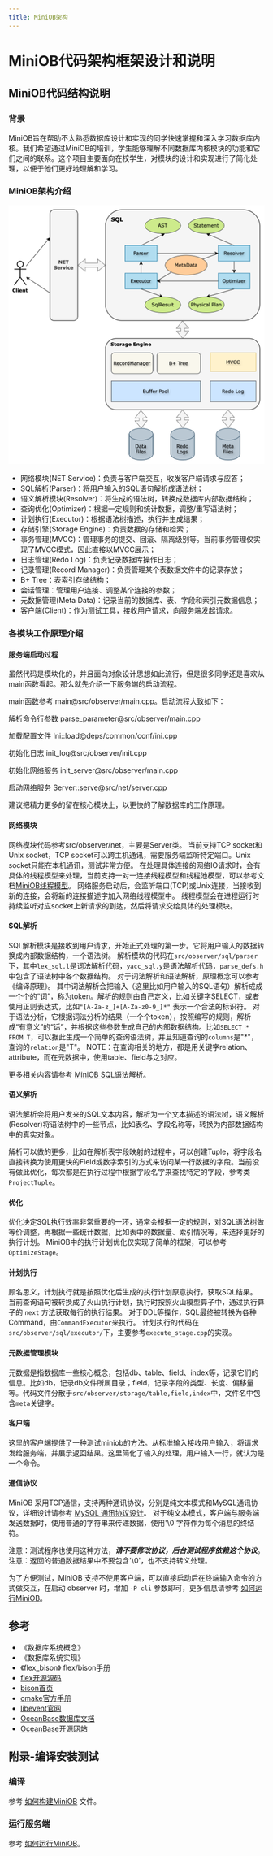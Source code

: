 ```yaml
---
title: MiniOB架构
---
```


# MiniOB代码架构框架设计和说明

## MiniOB代码结构说明

### 背景
MiniOB旨在帮助不太熟悉数据库设计和实现的同学快速掌握和深入学习数据库内核。我们希望通过MiniOB的培训，学生能够理解不同数据库内核模块的功能和它们之间的联系。这个项目主要面向在校学生，对模块的设计和实现进行了简化处理，以便于他们更好地理解和学习。

### MiniOB架构介绍

![MiniOB架构](./images/miniob-architecture.svg)

- 网络模块(NET Service)：负责与客户端交互，收发客户端请求与应答；
- SQL解析(Parser)：将用户输入的SQL语句解析成语法树；
- 语义解析模块(Resolver)：将生成的语法树，转换成数据库内部数据结构；
- 查询优化(Optimizer)：根据一定规则和统计数据，调整/重写语法树；
- 计划执行(Executor)：根据语法树描述，执行并生成结果；
- 存储引擎(Storage Engine)：负责数据的存储和检索；
- 事务管理(MVCC)：管理事务的提交、回滚、隔离级别等。当前事务管理仅实现了MVCC模式，因此直接以MVCC展示；
- 日志管理(Redo Log)：负责记录数据库操作日志；
- 记录管理(Record Manager)：负责管理某个表数据文件中的记录存放；
- B+ Tree：表索引存储结构；
- 会话管理：管理用户连接、调整某个连接的参数；
- 元数据管理(Meta Data)：记录当前的数据库、表、字段和索引元数据信息；
- 客户端(Client)：作为测试工具，接收用户请求，向服务端发起请求。


### 各模块工作原理介绍

#### 服务端启动过程

虽然代码是模块化的，并且面向对象设计思想如此流行，但是很多同学还是喜欢从main函数看起。那么就先介绍一下服务端的启动流程。

main函数参考 main@src/observer/main.cpp。启动流程大致如下：

解析命令行参数 parse_parameter@src/observer/main.cpp

加载配置文件    Ini::load@deps/common/conf/ini.cpp

初始化日志       init_log@src/observer/init.cpp

初始化网络服务 init_server@src/observer/main.cpp

启动网络服务    Server::serve@src/net/server.cpp

建议把精力更多的留在核心模块上，以更快的了解数据库的工作原理。

#### 网络模块
网络模块代码参考src/observer/net，主要是Server类。
当前支持TCP socket和Unix socket，TCP socket可以跨主机通讯，需要服务端监听特定端口。Unix socket只能在本机通讯，测试非常方便。
在处理具体连接的网络IO请求时，会有具体的线程模型来处理，当前支持一对一连接线程模型和线程池模型，可以参考文档[MiniOB线程模型](./miniob-thread-model.md)。
网络服务启动后，会监听端口(TCP)或Unix连接，当接收到新的连接，会将新的连接描述字加入网络线程模型中。
线程模型会在进程运行时持续监听对应socket上新请求的到达，然后将请求交给具体的处理模块。

#### SQL解析
SQL解析模块是接收到用户请求，开始正式处理的第一步。它将用户输入的数据转换成内部数据结构，一个语法树。
解析模块的代码在`src/observer/sql/parser`下，其中`lex_sql.l`是词法解析代码，`yacc_sql.y`是语法解析代码，`parse_defs.h`中包含了语法树中各个数据结构。
对于词法解析和语法解析，原理概念可以参考《编译原理》。
其中词法解析会把输入（这里比如用户输入的SQL语句）解析成成一个个的“词”，称为token。解析的规则由自己定义，比如关键字SELECT，或者使用正则表达式，比如`"[A-Za-z_]+[A-Za-z0-9_]*"` 表示一个合法的标识符。
对于语法分析，它根据词法分析的结果（一个个token），按照编写的规则，解析成“有意义”的“话”，并根据这些参数生成自己的内部数据结构。比如`SELECT * FROM T`，可以据此生成一个简单的查询语法树，并且知道查询的`columns`是"*"，查询的`relation`是"T"。
NOTE：在查询相关的地方，都是用关键字relation、attribute，而在元数据中，使用table、field与之对应。

更多相关内容请参考 [MiniOB SQL语法解析](./miniob-sql-parser.md)。

#### 语义解析
语法解析会将用户发来的SQL文本内容，解析为一个文本描述的语法树，语义解析(Resolver)将语法树中的一些节点，比如表名、字段名称等，转换为内部数据结构中的真实对象。

解析可以做的更多，比如在解析表字段映射的过程中，可以创建Tuple，将字段名直接转换为使用更快的Field或数字索引的方式来访问某一行数据的字段。当前没有做此优化，每次都是在执行过程中根据字段名字来查找特定的字段，参考类 `ProjectTuple`。

#### 优化
优化决定SQL执行效率非常重要的一环，通常会根据一定的规则，对SQL语法树做等价调整，再根据一些统计数据，比如表中的数据量、索引情况等，来选择更好的执行计划。
MiniOB中的执行计划优化仅实现了简单的框架，可以参考 `OptimizeStage`。

#### 计划执行
顾名思义，计划执行就是按照优化后生成的执行计划原意执行，获取SQL结果。
当前查询语句被转换成了火山执行计划，执行时按照火山模型算子中，通过执行算子的 `next` 方法获取每行的执行结果。
对于DDL等操作，SQL最终被转换为各种Command，由`CommandExecutor`来执行。
计划执行的代码在`src/observer/sql/executor/`下，主要参考`execute_stage.cpp`的实现。

#### 元数据管理模块
元数据是指数据库一些核心概念，包括db、table、field、index等，记录它们的信息。比如db，记录db文件所属目录；field，记录字段的类型、长度、偏移量等。代码文件分散于`src/observer/storage/table,field,index`中，文件名中包含`meta`关键字。

#### 客户端
这里的客户端提供了一种测试miniob的方法。从标准输入接收用户输入，将请求发给服务端，并展示返回结果。这里简化了输入的处理，用户输入一行，就认为是一个命令。

#### 通信协议
MiniOB 采用TCP通信，支持两种通讯协议，分别是纯文本模式和MySQL通讯协议，详细设计请参考 [MySQL 通讯协议设计](./miniob-mysql-protocol.md)。
对于纯文本模式，客户端与服务端发送数据时，使用普通的字符串来传递数据，使用'\0'字符作为每个消息的终结符。

注意：测试程序也使用这种方法，***请不要修改协议，后台测试程序依赖这个协议***。
注意：返回的普通数据结果中不要包含'\0'，也不支持转义处理。

为了方便测试，MiniOB 支持不使用客户端，可以直接启动后在终端输入命令的方式做交互，在启动 observer 时，增加 `-P cli` 参数即可，更多信息请参考 [如何运行MiniOB](../how_to_run.md)。

## 参考
- 《数据库系统概念》
- 《数据库系统实现》
- 《flex_bison》  flex/bison手册
- [flex开源源码](https://github.com/westes/flex)
- [bison首页](https://www.gnu.org/software/bison/)
- [cmake官方手册](https://cmake.org/)
- [libevent官网](https://libevent.org/)
- [OceanBase数据库文档](https://www.oceanbase.com/docs)
- [OceanBase开源网站](https://github.com/oceanbase/oceanbase)

## 附录-编译安装测试

### 编译
参考 [如何构建MiniOB](../how_to_build.md) 文件。

### 运行服务端
参考 [如何运行MiniOB](../how_to_run.md)。
